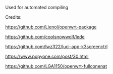 Used for automated compiling

Credits:

https://github.com/Lienol/openwrt-package

https://github.com/coolsnowwolf/lede

https://github.com/lwz322/luci-app-k3screenctrl

https://www.popyone.com/post/30.html

https://github.com/LGA1150/openwrt-fullconenat

